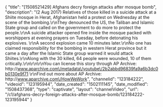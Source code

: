 {
    "title": "[1508521429] Afghans decry foreign attacks after mosque bomb",
    "description": "(2 Aug 2017) Relatives of those killed in a suicide attack at a Shiite mosque in Herat, Afghanistan held a protest on Wednesday at the scene of the bombing.\r\nThey denounced the US, the Taliban and Islamic State group and called on the government to do more to protect the people.\r\nA suicide attacker opened fire inside the mosque packed with worshippers at evening prayers on Tuesday, before detonating his explosives. \r\nA second explosion came 10 minutes later.\r\nNo one has claimed responsibility for the bombing in western Herat province but it came a day after the Islamic State group warned it would attack Shiites.\r\nAlong with the 30 killed, 64 people were wounded, 10 of them critically.\r\n\r\n\r\nYou can license this story through AP Archive: http:\/\/www.aparchive.com\/metadata\/youtube\/2b2abbd96839fa9a6b3dc0b0130e9f71 \r\nFind out more about AP Archive: http:\/\/www.aparchive.com\/HowWeWork",
    "channelid": "123184222",
    "videoid": "123195944",
    "date_created": "1502111145",
    "date_modified": "1508437368",
    "type": "captivate",
    "layout": "channelVideo",
    "url": "\/c1\/afghans-decry-foreign-attacks-after-mosque-bomb\/123184222-123195944"
}